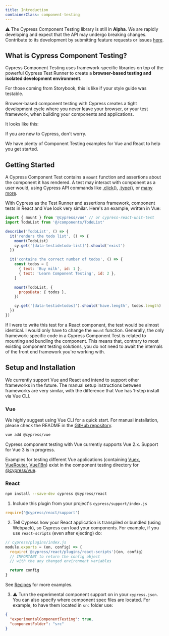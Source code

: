 ```yaml
---
title: Introduction
containerClass: component-testing
---
```


⚠️ The Cypress Component Testing library is still in **Alpha**. We are rapidly developing and expect that the API may undergo breaking changes. Contribute to its development by submitting feature requests or issues [here](https://github.com/cypress-io/cypress/).

## What is Cypress Component Testing?

Cypress Component Testing uses framework-specific libraries on top of the powerful Cypress Test Runner to create a **browser-based testing and isolated development environment**.

For those coming from Storybook, this is like if your style guide was testable.

Browser-based component testing with Cypress creates a tight development cycle where you never leave your browser, or your test framework, when building your components and applications.

It looks like this:

<DocsImage src="/img/guides/references/component-test.gif" alt="Example React component test" ></DocsImage>

If you are new to Cypress, don't worry.

We have plenty of Component Testing examples for Vue and React to help you get started.

## Getting Started

A Cypress Component Test contains a `mount` function and assertions about the component it has rendered. A test may interact with component as a user would, using Cypress API commands like [.click()](/api/commands/click), [.type()](/api/commands/type), or [many more](/api/api/table-of-contents).

With Cypress as the Test Runner and assertions framework, component tests in React and Vue look very similar. Here's an example, written in Vue:

```javascript
import { mount } from '@cypress/vue' // or cypress-react-unit-test
import TodoList from '@/components/TodoList'

describe('TodoList', () => {
  it('renders the todo list', () => {
    mount(TodoList)
    cy.get('[data-testid=todo-list]').should('exist')
  })

  it('contains the correct number of todos', () => {
    const todos = [
      { text: 'Buy milk', id: 1 },
      { text: 'Learn Component Testing', id: 2 },
    ]

    mount(TodoList, {
      propsData: { todos },
    })

    cy.get('[data-testid=todos]').should('have.length', todos.length)
  })
})
```

If I were to write this test for a React component, the test would be almost identical. I would only have to change the `mount` function. Generally, the only framework-specific code in a Cypress Component Test is related to mounting and bundling the component. This means that, contrary to most existing component testing solutions, you do not need to await the internals of the front end framework you're working with.

## Setup and Installation

We currently support Vue and React and intend to support other frameworks in the future. The manual setup instructions between frameworks are very similar, with the difference that Vue has 1-step install via Vue CLI.

### Vue

We highly suggest using Vue CLI for a quick start. For manual installation, please check the README in the [GitHub repository](https://github.com/cypress-io/cypress/tree/master/npm/vue).

```sh
vue add @cypress/vue
```

Cypress component testing with Vue currently supports Vue 2.x. Support for Vue 3 is in progress.

Examples for testing different Vue applications (containing [Vuex](https://github.com/cypress-io/cypress/tree/master/npm/vue/cypress/component/counter-vuex), [VueRouter](https://github.com/cypress-io/cypress/tree/master/npm/vue/cypress/component/router-example), [VueI18n](https://github.com/cypress-io/cypress/tree/master/npm/vue/cypress/component/advanced/i18n)) exist in the component testing directory for [@cypress/vue](https://github.com/cypress-io/cypress/tree/master/npm/vue/cypress/component).

### React

```sh
npm install --save-dev cypress @cypress/react
```

1. Include this plugin from your project's `cypress/support/index.js`

```js
require('@cypress/react/support')
```

2. Tell Cypress how your React application is transpiled or bundled (using Webpack), so Cypress can load your components. For example, if you use `react-scripts` (even after ejecting) do:

```js
// cypress/plugins/index.js
module.exports = (on, config) => {
  require('@cypress/react/plugins/react-scripts')(on, config)
  // IMPORTANT to return the config object
  // with the any changed environment variables

  return config
}
```

See [Recipes](https://github.com/cypress-io/cypress/blob/master/npm/react/docs/recipes.md) for more examples.

3. ⚠️ Turn the experimental component support on in your `cypress.json`. You can also specify where component spec files are located. For example, to have them located in `src` folder use:

```json
{
  "experimentalComponentTesting": true,
  "componentFolder": "src"
}
```
